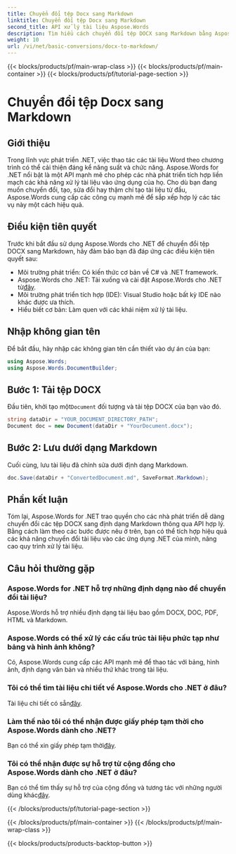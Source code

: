 ```yaml
---
title: Chuyển đổi tệp Docx sang Markdown
linktitle: Chuyển đổi tệp Docx sang Markdown
second_title: API xử lý tài liệu Aspose.Words
description: Tìm hiểu cách chuyển đổi tệp DOCX sang Markdown bằng Aspose.Words cho .NET. Làm theo hướng dẫn chi tiết của chúng tôi để tích hợp liền mạch vào các ứng dụng .NET của bạn.
weight: 10
url: /vi/net/basic-conversions/docx-to-markdown/
---
```


{{< blocks/products/pf/main-wrap-class >}}
{{< blocks/products/pf/main-container >}}
{{< blocks/products/pf/tutorial-page-section >}}

# Chuyển đổi tệp Docx sang Markdown

## Giới thiệu

Trong lĩnh vực phát triển .NET, việc thao tác các tài liệu Word theo chương trình có thể cải thiện đáng kể năng suất và chức năng. Aspose.Words for .NET nổi bật là một API mạnh mẽ cho phép các nhà phát triển tích hợp liền mạch các khả năng xử lý tài liệu vào ứng dụng của họ. Cho dù bạn đang muốn chuyển đổi, tạo, sửa đổi hay thậm chí tạo tài liệu từ đầu, Aspose.Words cung cấp các công cụ mạnh mẽ để sắp xếp hợp lý các tác vụ này một cách hiệu quả.

## Điều kiện tiên quyết

Trước khi bắt đầu sử dụng Aspose.Words cho .NET để chuyển đổi tệp DOCX sang Markdown, hãy đảm bảo bạn đã đáp ứng các điều kiện tiên quyết sau:

- Môi trường phát triển: Có kiến thức cơ bản về C# và .NET framework.
- Aspose.Words cho .NET: Tải xuống và cài đặt Aspose.Words cho .NET từ[đây](https://releases.aspose.com/words/net/).
- Môi trường phát triển tích hợp (IDE): Visual Studio hoặc bất kỳ IDE nào khác được ưa thích.
- Hiểu biết cơ bản: Làm quen với các khái niệm xử lý tài liệu.

## Nhập không gian tên

Để bắt đầu, hãy nhập các không gian tên cần thiết vào dự án của bạn:

```csharp
using Aspose.Words;
using Aspose.Words.DocumentBuilder;
```

## Bước 1: Tải tệp DOCX

 Đầu tiên, khởi tạo một`Document` đối tượng và tải tệp DOCX của bạn vào đó.

```csharp
string dataDir = "YOUR_DOCUMENT_DIRECTORY_PATH";
Document doc = new Document(dataDir + "YourDocument.docx");
```

## Bước 2: Lưu dưới dạng Markdown

Cuối cùng, lưu tài liệu đã chỉnh sửa dưới định dạng Markdown.

```csharp
doc.Save(dataDir + "ConvertedDocument.md", SaveFormat.Markdown);
```

## Phần kết luận

Tóm lại, Aspose.Words for .NET trao quyền cho các nhà phát triển dễ dàng chuyển đổi các tệp DOCX sang định dạng Markdown thông qua API hợp lý. Bằng cách làm theo các bước được nêu ở trên, bạn có thể tích hợp hiệu quả các khả năng chuyển đổi tài liệu vào các ứng dụng .NET của mình, nâng cao quy trình xử lý tài liệu.

## Câu hỏi thường gặp

### Aspose.Words for .NET hỗ trợ những định dạng nào để chuyển đổi tài liệu?
Aspose.Words hỗ trợ nhiều định dạng tài liệu bao gồm DOCX, DOC, PDF, HTML và Markdown.

### Aspose.Words có thể xử lý các cấu trúc tài liệu phức tạp như bảng và hình ảnh không?
Có, Aspose.Words cung cấp các API mạnh mẽ để thao tác với bảng, hình ảnh, định dạng văn bản và nhiều thứ khác trong tài liệu.

### Tôi có thể tìm tài liệu chi tiết về Aspose.Words cho .NET ở đâu?
 Tài liệu chi tiết có sẵn[đây](https://reference.aspose.com/words/net/).

### Làm thế nào tôi có thể nhận được giấy phép tạm thời cho Aspose.Words dành cho .NET?
Bạn có thể xin giấy phép tạm thời[đây](https://purchase.aspose.com/temporary-license/).

### Tôi có thể nhận được sự hỗ trợ từ cộng đồng cho Aspose.Words dành cho .NET ở đâu?
 Bạn có thể tìm thấy sự hỗ trợ của cộng đồng và tương tác với những người dùng khác[đây](https://forum.aspose.com/c/words/8).

{{< /blocks/products/pf/tutorial-page-section >}}

{{< /blocks/products/pf/main-container >}}
{{< /blocks/products/pf/main-wrap-class >}}

{{< blocks/products/products-backtop-button >}}
